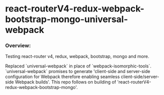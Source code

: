 # react-routerV4-redux-webpack-bootstrap-mongo-universal-webpack

### Overview:
<p>Testing react-router v4, redux, webpack, bootstrap, mongo and more.</p>

<p>Replaced `universal-webpack` in place of `webpack-isomorphic-tools`. `universal-webpack` promises to generate 'client-side and server-side configuration for Webpack therefore enabling seamless client-side/server-side Webpack builds'. This repo follows on building of 'react-routerV4-redux-webpack-bootstrap-mongo'.</p>